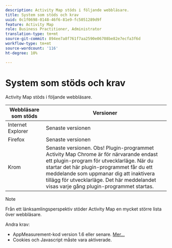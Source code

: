 ```yaml
---
description: Activity Map stöds i följande webbläsare.
title: System som stöds och krav
uuid: 0c1f0698-0148-46f6-81e9-fc5051289d9f
feature: Activity Map
role: Business Practitioner, Administrator
translation-type: tm+mt
source-git-commit: 894ee7a8f761f7aa2590e06708be82e7ecfa3f6d
workflow-type: tm+mt
source-wordcount: '116'
ht-degree: 10%

---
```



# System som stöds och krav

Activity Map stöds i följande webbläsare.

| Webbläsare som stöds | Versioner |
|--- |--- |
| Internet Explorer | Senaste versionen |
| Firefox | Senaste versionen |
| Krom | Senaste versionen. Obs!  Plugin-programmet Activity Map Chrome är för närvarande endast ett plugin-program för utvecklarläge. När du startar det här plugin-programmet får du ett meddelande som uppmanar dig att inaktivera tillägg för utvecklarläge. Det här meddelandet visas varje gång plugin-programmet startas. |

>[!NOTE]
>
>Från ett länksamlingsperspektiv stöder Activity Map en mycket större lista över webbläsare.

Andra krav:

* AppMeasurement-kod version 1.6 eller senare. [Mer...](/help/analyze/activity-map/activitymap-getting-started/activitymap-getting-started-admins/activitymap-enable.md)
* Cookies och Javascript måste vara aktiverade.

